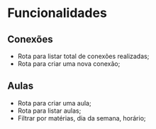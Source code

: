 # Funcionalidades

## Conexões

- Rota para listar total de conexões realizadas;
- Rota para criar uma nova conexão;

## Aulas

- Rota para criar uma aula;
- Rota para listar aulas;
- Filtrar por matérias, dia da semana, horário;
